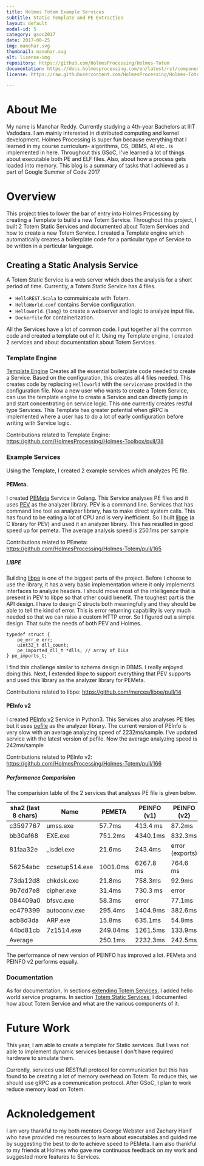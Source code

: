 ```yaml
---
title: Holmes Totem Example Services
subtitle: Static Template and PE Extraction
layout: default
modal-id: 5
category: gsoc2017
date: 2017-08-25
img: manohar.svg
thumbnail: manohar.svg
alt: license-img
repository: https://github.com/HolmesProcessing/Holmes-Totem
documentation: https://docs.holmesprocessing.com/en/latest/rst/components/holmes-totem/services/index.html
license: https://raw.githubusercontent.com/HolmesProcessing/Holmes-Totem/master/LICENSE

---
```


# About Me

My name is Manohar Reddy. Currently studying a 4th-year Bachelors at IIIT Vadodara. I am mainly interested in distributed computing and kernel development. Holmes Processing is super fun because everything that I learned in my course curriculum- algorithms, OS, DBMS, AI etc.. is implemented in here. Throughout this GSoC, I've learned a lot of things about executable both PE and ELF files. Also, about how a process gets loaded into memory. This blog is a summary of tasks that I achieved as a part of Google Summer of Code 2017

# Overview

This project tries to lower the bar of entry into Holmes Processing by creating a Template to build a new Totem Service. Throughout this project, I built 2 Totem Static Services and documented about Totem Services and how to create a new Totem Service. I created a Template engine which automatically creates a boilerplate code for a particular type of Service to be written in a particular language.

## Creating a Static Analysis Service

A Totem Static Service is a web server which does the analysis for a short period of time. Currently, a Totem Static Service has 4 files. 

- `HelloREST.Scala` to commuinicate with Totem.
- `HelloWorld.conf` contains Service configuration.
- `Helloworld.{lang}` to create a webserver and logic to analyze input file.
- `Dockerfile` for containerization.

All the Services have a lot of common code. I put together all the common code and created a template out of it. Using my Template engine, I created 2 services and about documentation about Totem Services.

### Template Engine

[Template Engine](https://github.com/HolmesProcessing/Holmes-Toolbox/tree/master/Template-Holmes-Totem-Services) Creates all the essential boilerplate code needed to create a Service. Based on the configuration, this creates all 4 files needed. This creates code by replacing `Helloworld` with the `servicename` provided in the configuration file. Now a new user who wants to create a Totem Service, can use the template engine to create a Service and can directly jump in and start concentrating on service logic. This one currently creates restful type Services. This Template has greater potential when gRPC is implemented where a user has to do a lot of early configuration before writing with Service logic.

Contributions related to Template Engine: https://github.com/HolmesProcessing/Holmes-Toolbox/pull/38
### Example Services

Using the Template, I created 2 example services which analyzes PE file.

#### PEMeta.

I created [PEMeta](https://github.com/HolmesProcessing/Holmes-Totem/tree/master/src/main/scala/org/holmesprocessing/totem/services/pemeta) Service in Golang. This Service analyses PE files and it uses [PEV](http://pev.sourceforge.net) as the analyzer library. PEV is a command line. Services that has command line tool as analyzer library, has to make direct system calls. This has found to be eating a lot of CPU and is very inefficient. So I built [libpe](https://github.com/merces/libpe) (a C library for PEV) and used it an analyzer library. This has resulted in good speed up for pemeta. The average analysis speed is 250.1ms per sample

Contributions related to PEmeta: https://github.com/HolmesProcessing/Holmes-Totem/pull/165

##### LIBPE

Building [libpe](https://github.com/merces/libpe) is one of the biggest parts of the project. Before I choose to use the library, it has a very basic implementation where it only implements interfaces to analyze headers. I should move most of the intelligence that is present in PEV to libpe so that other could benefit. The toughest part is the API design. I have to design C structs both meaningfully and they should be able to tell the kind of error. This is error returning capability is very much needed so that we can raise a custom HTTP error. So I figured out a simple design. That suite the needs of both PEV and Holmes.
```
typedef struct {
	pe_err_e err;
	uint32_t dll_count;
	pe_imported_dll_t *dlls; // array of DLLs
} pe_imports_t;
```
I find this challenge similar to schema design in DBMS. I really enjoyed doing this. Next, I extended libpe to support everything that PEV supports and used this library as the analyzer library for PEMeta.

Contributions related to libpe: https://github.com/merces/libpe/pull/14

#### PEInfo v2
I created [PEInfo v2](https://github.com/HolmesProcessing/Holmes-Totem/tree/master/src/main/scala/org/holmesprocessing/totem/services/peinfo) Service in Python3. This Services also analyses PE files but it uses [pefile](https://github.com/erocarrera/pefile) as the analyzer library. The current version of PEInfo is very slow with an average analyzing speed of 2232ms/sample. I've updated service with the latest version of pefile. Now the average analyzing speed is 242ms/sample

Contributions related to PEInfo v2: https://github.com/HolmesProcessing/Holmes-Totem/pull/166
##### Performance Comparision

The comparision table of the 2 services that analyses PE file is given below.

| sha2 (last 8 chars) | Name | PEMETA | PEINFO (v1) | PEINFO (v2) |
| --- | --- | --- | --- | --- |
|c3597767 | umss.exe | 57.7ms | 413.4 ms | 87.2ms |
|bb30af68|EXE.exe| 751.2ms |4340.1ms |832.3ms|
|81faa32e|_isdel.exe |21.6ms |243.4ms |error (exports)|
|56254abc| ccsetup514.exe| 1001.0ms | 6267.8 ms |764.6 ms|
|73da12d8| chkdsk.exe| 21.8ms | 758.3ms |92.9ms|
|9b7dd7e8| cipher.exe |31.4ms |730.3 ms |error|
|084409a0| bfsvc.exe |58.3ms |error |77.1ms|
|ec479399| autoconv.exe |295.4ms |1404.9ms |382.6ms|
|acb8d3da| ARP.exe |  15.8ms |635.1ms |54.8ms|
|44bd81cb|7z1514.exe| 249.04ms |1261.5ms |133.9ms|
|Average||250.1ms|2232.3ms|242.5ms|

The performance of new version of PEINFO has improved a lot. PEMeta and PEINFO v2 performs equally.

### Documentation

As for documentation, In sections [extending Totem Services](https://docs.holmesprocessing.com/en/latest/rst/components/holmes-totem/extending/index.html), I added hello world service programs. In section [Totem Static Services](https://docs.holmesprocessing.com/en/latest/rst/components/holmes-totem/services/index.html), I documented how about Totem Service and what are the various components of it.


# Future Work

This year, I am able to create a template for Static services. But I was not able to implement dynamic services because I don't have required hardware to simulate them.

Currently, services use RESTfull protocol for communication but this has found to be creating a lot of memory overhead on Totem. To reduce this, we should use gRPC as a communication protocol. After GSoC, I plan to work reduce memory load on Totem.

# Acknoledgement

I am very thankful to my both mentors George Webster and Zachary Hanif who have provided me resources to learn about executables and guided me by suggesting the best to do to achieve speed to PEMeta. I am also thankful to my friends at Holmes who gave me continuous feedback on my work and suggested more features to Services.  
